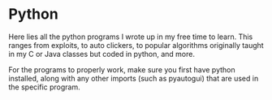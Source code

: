 # Python

Here lies all the python programs I wrote up in my free time to learn. This ranges from exploits, to auto clickers, to popular 
algorithms originally taught in my C or Java classes but coded in python, and more.

For the programs to properly work, make sure you first have python installed, along with any other imports (such as
pyautogui) that are used in the specific program.
